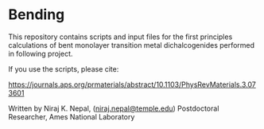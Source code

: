 # Bending
This repository contains scripts and input files for the first principles calculations of
bent monolayer transition metal dichalcogenides performed in following project.


If you use the scripts, please cite:

https://journals.aps.org/prmaterials/abstract/10.1103/PhysRevMaterials.3.073601

Written by
Niraj K. Nepal, (niraj.nepal@temple.edu) 
Postdoctoral Researcher, Ames National Laboratory
